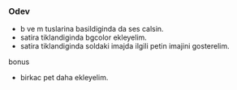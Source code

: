 ### Odev

- b ve m tuslarina basildiginda da ses calsin.
- satira tiklandiginda bgcolor ekleyelim.
- satira tiklandiginda soldaki imajda ilgili petin imajini gosterelim.


bonus
- birkac pet daha ekleyelim.